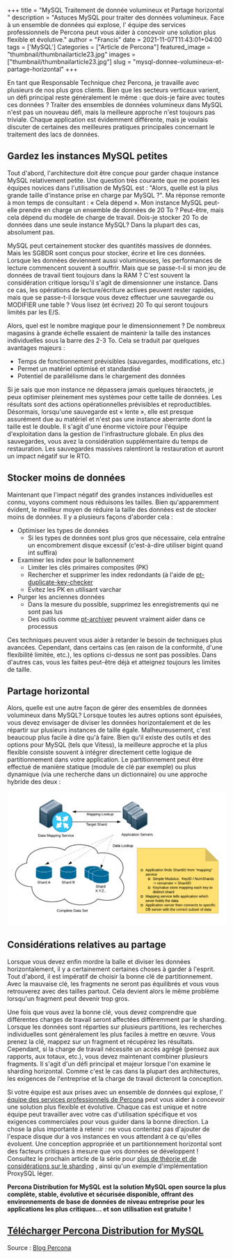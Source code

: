 ﻿+++
title = "MySQL Traitement de donnée volumineux et Partage horizontal "
description = "Astuces MySQL pour traiter des données volumineux. Face à un ensemble de données qui explose, l' équipe des services professionnels de Percona peut vous aider à concevoir une solution plus flexible et évolutive."
author = "Francis"
date = 2021-11-07T11:43:01+04:00
tags = ['MySQL']
Categories = ["Article de Percona"]
featured_image = "thumbnail/thumbnailarticle23.jpg"
images = ["thumbnail/thumbnailarticle23.jpg"]
slug = "mysql-donnee-volumineux-et-partage-horizontal"
+++

En tant que Responsable Technique chez Percona, je travaille avec plusieurs de nos plus gros clients. Bien que les secteurs verticaux varient, un défi principal reste généralement le même : que dois-je faire avec toutes ces données ? Traiter des ensembles de données volumineux dans MySQL n'est pas un nouveau défi, mais la meilleure approche n'est toujours pas triviale. Chaque application est évidemment différente, mais je voulais discuter de certaines des meilleures pratiques principales concernant le traitement des lacs de données.

## Gardez les instances MySQL petites

Tout d'abord, l'architecture doit être conçue pour garder chaque instance MySQL relativement petite. Une question très courante que me posent les équipes novices dans l'utilisation de MySQL est : "Alors, quelle est la plus grande taille d'instance prise en charge par MySQL ?". Ma réponse remonte à mon temps de consultant : « Cela dépend ». Mon instance MySQL peut-elle prendre en charge un ensemble de données de 20 To ? Peut-être, mais cela dépend du modèle de charge de travail. Dois-je stocker 20 To de données dans une seule instance MySQL? Dans la plupart des cas, absolument pas.

MySQL peut certainement stocker des quantités massives de données. Mais les SGBDR sont conçus pour stocker, écrire et lire ces données. Lorsque les données deviennent aussi volumineuses, les performances de lecture commencent souvent à souffrir. Mais que se passe-t-il si mon jeu de données de travail tient toujours dans la RAM ? C'est souvent la considération critique lorsqu'il s'agit de dimensionner une instance. Dans ce cas, les opérations de lecture/écriture actives peuvent rester rapides, mais que se passe-t-il lorsque vous devez effectuer une sauvegarde ou MODIFIER une table ? Vous lisez (et écrivez) 20 To qui seront toujours limités par les E/S.

Alors, quel est le nombre magique pour le dimensionnement ? De nombreux magasins à grande échelle essaient de maintenir la taille des instances individuelles sous la barre des 2-3 To. Cela se traduit par quelques avantages majeurs :

- Temps de fonctionnement prévisibles (sauvegardes, modifications, etc.)
- Permet un matériel optimisé et standardisé
- Potentiel de parallélisme dans le chargement des données

Si je sais que mon instance ne dépassera jamais quelques téraoctets, je peux optimiser pleinement mes systèmes pour cette taille de données. Les résultats sont des actions opérationnelles prévisibles et reproductibles. Désormais, lorsqu'une sauvegarde est « lente », elle est presque assurément due au matériel et n'est pas une instance aberrante dont la taille est le double. Il s'agit d'une énorme victoire pour l'équipe d'exploitation dans la gestion de l'infrastructure globale. En plus des sauvegardes, vous avez la considération supplémentaire du temps de restauration. Les sauvegardes massives ralentiront la restauration et auront un impact négatif sur le RTO.

## Stocker moins de données

Maintenant que l'impact négatif des grandes instances individuelles est connu, voyons comment nous réduisons les tailles. Bien qu'apparemment évident, le meilleur moyen de réduire la taille des données est de stocker moins de données. Il y a plusieurs façons d'aborder cela :

- Optimiser les types de données
  - Si les types de données sont plus gros que nécessaire, cela entraîne un encombrement disque excessif (c'est-à-dire utiliser bigint quand int suffira)
- Examiner les index pour le ballonnement
  - Limiter les clés primaires composites (PK)
  - Rechercher et supprimer les index redondants (à l'aide de [pt-duplicate-key-checker](https://www.percona.com/doc/percona-toolkit/LATEST/pt-duplicate-key-checker.html)
  - Évitez les PK en utilisant varchar
- Purger les anciennes données
  - Dans la mesure du possible, supprimez les enregistrements qui ne sont pas lus
  - Des outils comme [pt-archiver](https://www.percona.com/doc/percona-toolkit/LATEST/pt-archiver.html) peuvent vraiment aider dans ce processus

Ces techniques peuvent vous aider à retarder le besoin de techniques plus avancées. Cependant, dans certains cas (en raison de la conformité, d'une flexibilité limitée, etc.), les options ci-dessus ne sont pas possibles. Dans d'autres cas, vous les faites peut-être déjà et atteignez toujours les limites de taille.

## Partage horizontal

Alors, quelle est une autre façon de gérer des ensembles de données volumineux dans MySQL? Lorsque toutes les autres options sont épuisées, vous devez envisager de diviser les données horizontalement et de les répartir sur plusieurs instances de taille égale. Malheureusement, c'est beaucoup plus facile à dire qu'à faire. Bien qu'il existe des outils et des options pour MySQL (tels que Vitess), la meilleure approche et la plus flexible consiste souvent à intégrer directement cette logique de partitionnement dans votre application. Le partitionnement peut être effectué de manière statique (module de clé par exemple) ou plus dynamique (via une recherche dans un dictionnaire) ou une approche hybride des deux :

![image01](/posts/article23/img01.png)

## Considérations relatives au partage

Lorsque vous devez enfin mordre la balle et diviser les données horizontalement, il y a certainement certaines choses à garder à l'esprit. Tout d'abord, il est impératif de choisir la bonne clé de partitionnement. Avec la mauvaise clé, les fragments ne seront pas équilibrés et vous vous retrouverez avec des tailles partout. Cela devient alors le même problème lorsqu'un fragment peut devenir trop gros.

Une fois que vous avez la bonne clé, vous devez comprendre que différentes charges de travail seront affectées différemment par le sharding. Lorsque les données sont réparties sur plusieurs partitions, les recherches individuelles sont généralement les plus faciles à mettre en œuvre. Vous prenez la clé, mappez sur un fragment et récupérez les résultats. Cependant, si la charge de travail nécessite un accès agrégé (pensez aux rapports, aux totaux, etc.), vous devez maintenant combiner plusieurs fragments. Il s'agit d'un défi principal et majeur lorsque l'on examine le sharding horizontal. Comme c'est le cas dans la plupart des architectures, les exigences de l'entreprise et la charge de travail dicteront la conception.

Si votre équipe est aux prises avec un ensemble de données qui explose, l' [équipe des services professionnels de Percona](https://www.percona.com/services/consulting) peut vous aider à concevoir une solution plus flexible et évolutive. Chaque cas est unique et notre équipe peut travailler avec votre cas d'utilisation spécifique et vos exigences commerciales pour vous guider dans la bonne direction. La chose la plus importante à retenir : ne vous contentez pas d'ajouter de l'espace disque dur à vos instances en vous attendant à ce qu'elles évoluent. Une conception appropriée et un partitionnement horizontal sont des facteurs critiques à mesure que vos données se développent ! Consultez le prochain article de la série pour [plus de théorie et de considérations sur le sharding](https://www.percona.com/blog/horizontal-scaling-in-mysql-sharding-followup/) , ainsi qu'un exemple d'implémentation ProxySQL léger.

**Percona Distribution for MySQL est la solution MySQL open source la plus complète, stable, évolutive et sécurisée disponible, offrant des environnements de base de données de niveau entreprise pour les applications les plus critiques… et son utilisation est gratuite !**

## [Télécharger Percona Distribution for MySQL](https://www.percona.com/software/mysql-database)

Source : [Blog Percona](https://www.percona.com/blog/horizontal-scalability-for-mysql/)

